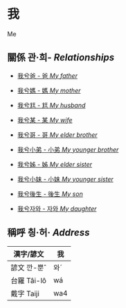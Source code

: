 # 我
Me

## 關係 관·희- _Relationships_

- [我兮爸 - 爸 _My_ _father_](member2.md)

- [我兮媽 - 媽 _My_ _mother_](member3.md)

- [我兮尪 - 尪 _My_ _husband_](member17.md)

- [我兮某 - 某 _My_ _wife_](member18.md)

- [我兮哥 - 哥 _My_ _elder brother_](member4.md)

- [我兮小弟 - 小弟 _My_ _younger brother_](member6.md)

- [我兮姊 - 姊 _My_ _elder sister_](member5.md)

- [我兮小妹 - 小妹 _My_ _younger sister_](member7.md)

- [我兮後生 - 後生 _My_ _son_](member19.md)

- [我兮자와 - 자와 _My_ _daughter_](member20.md)



## 稱呼 칑·허· _Address_

漢字/諺文 | 我
--- | ---
諺文 깐-뿐ˆ | 와ˊ
台羅 Tâi-lô | wá
戴字 Taiji | wa4


